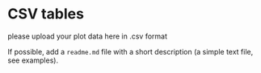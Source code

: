 # CSV tables

please upload your plot data here in .csv format

If possible, add a ``readme.md`` file with a short description (a simple text file, see examples).
